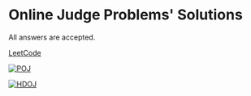 # Online Judge Problems' Solutions

All answers are accepted.

[LeetCode](https://leetcode.com/)

[![POJ](http://poj.org/images/logo0.gif)](http://poj.org/)

[![HDOJ](http://acm.hdu.edu.cn/images/banner.jpg)](http://acm.hdu.edu.cn/)